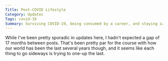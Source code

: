 ```yaml
---
Title: Post-COVID Lifestyle
Category: Updates
Tags: covid-19
Summary: Surviving COVID-19, being consumed by a career, and staying sane through it
---
```


While I've been pretty sporadic in updates here, I hadn't expected a gap of 17 months between posts. That's been pretty par for the course with how our world has been the last several years though, and it seems like each thing to go sideways is trying to one-up the last.
